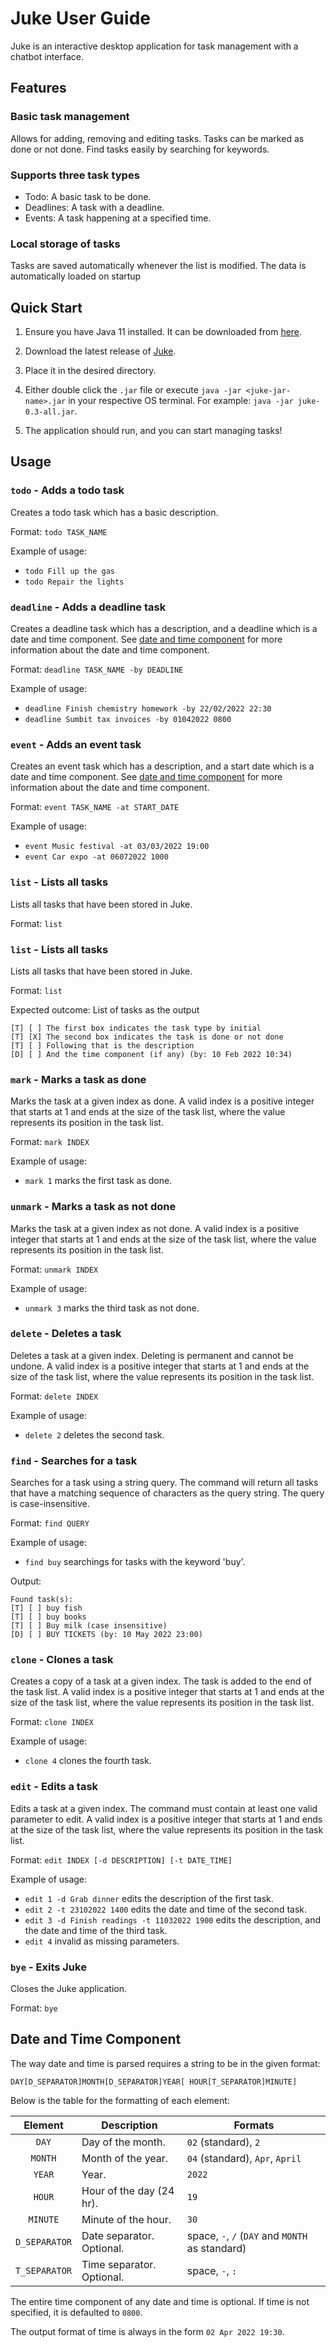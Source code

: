 # Juke User Guide

Juke is an interactive desktop application for task management with a chatbot interface.

## Features 

### Basic task management

Allows for adding, removing and editing tasks.
Tasks can be marked as done or not done.
Find tasks easily by searching for keywords.

### Supports three task types

- Todo: A basic task to be done.
- Deadlines: A task with a deadline.
- Events: A task happening at a specified time.

### Local storage of tasks

Tasks are saved automatically whenever the list is modified.
The data is automatically loaded on startup

## Quick Start

1. Ensure you have Java 11 installed.
   It can be downloaded from [here](https://www.oracle.com/java/technologies/downloads/).
   
2. Download the latest release of [Juke](https://github.com/Spyobird/ip/release).
3. Place it in the desired directory.
4. Either double click the `.jar` file or
   execute `java -jar <juke-jar-name>.jar` in your respective OS terminal.
   For example: `java -jar juke-0.3-all.jar`.
   
5. The application should run, and you can start managing tasks!

## Usage

### `todo` - Adds a todo task

Creates a todo task which has a basic description.

Format: `todo TASK_NAME`

Example of usage:

- `todo Fill up the gas`
- `todo Repair the lights`

### `deadline` - Adds a deadline task

Creates a deadline task which has a description, and a deadline which is a date and time component.
See [date and time component](#date-and-time-component) for more information about the date and time component.

Format: `deadline TASK_NAME -by DEADLINE`

Example of usage:

- `deadline Finish chemistry homework -by 22/02/2022 22:30`
- `deadline Sumbit tax invoices -by 01042022 0800`

### `event` - Adds an event task

Creates an event task which has a description, and a start date which is a date and time component.
See [date and time component](#date-and-time-component) for more information about the date and time component.

Format: `event TASK_NAME -at START_DATE`

Example of usage:

- `event Music festival -at 03/03/2022 19:00`
- `event Car expo -at 06072022 1000`

### `list` - Lists all tasks

Lists all tasks that have been stored in Juke.

Format: `list`

### `list` - Lists all tasks

Lists all tasks that have been stored in Juke.

Format: `list`

Expected outcome: List of tasks as the output
```
[T] [ ] The first box indicates the task type by initial
[T] [X] The second box indicates the task is done or not done
[T] [ ] Following that is the description
[D] [ ] And the time component (if any) (by: 10 Feb 2022 10:34)
```

### `mark` - Marks a task as done

Marks the task at a given index as done.
A valid index is a positive integer that starts at 1 and ends at the size of the task list,
where the value represents its position in the task list.

Format: `mark INDEX`

Example of usage:

- `mark 1` marks the first task as done.

### `unmark` - Marks a task as not done

Marks the task at a given index as not done.
A valid index is a positive integer that starts at 1 and ends at the size of the task list,
where the value represents its position in the task list.

Format: `unmark INDEX`

Example of usage:

- `unmark 3` marks the third task as not done.

### `delete` - Deletes a task

Deletes a task at a given index. Deleting is permanent and cannot be undone.
A valid index is a positive integer that starts at 1 and ends at the size of the task list,
where the value represents its position in the task list.

Format: `delete INDEX`

Example of usage:

- `delete 2` deletes the second task.

### `find` - Searches for a task

Searches for a task using a string query.
The command will return all tasks that have a matching sequence of
characters as the query string. The query is case-insensitive.

Format: `find QUERY`

Example of usage:

- `find buy` searchings for tasks with the keyword 'buy'.

Output:
```
Found task(s):
[T] [ ] buy fish
[T] [ ] buy books
[T] [ ] Buy milk (case insensitive)
[D] [ ] BUY TICKETS (by: 10 May 2022 23:00)
```

### `clone` - Clones a task

Creates a copy of a task at a given index. The task is added to the end of the task list.
A valid index is a positive integer that starts at 1 and ends at the size of the task list,
where the value represents its position in the task list.

Format: `clone INDEX`

Example of usage:

- `clone 4` clones the fourth task.

### `edit` - Edits a task

Edits a task at a given index. The command must contain at least one valid parameter to edit.
A valid index is a positive integer that starts at 1 and ends at the size of the task list,
where the value represents its position in the task list.

Format: `edit INDEX [-d DESCRIPTION] [-t DATE_TIME]`

Example of usage:

- `edit 1 -d Grab dinner` edits the description of the first task.
- `edit 2 -t 23102022 1400` edits the date and time of the second task.
- `edit 3 -d Finish readings -t 11032022 1900` edits the description, and the date and time of the third task.
- `edit 4` invalid as missing parameters.

### `bye` - Exits Juke

Closes the Juke application.

Format: `bye`

## Date and Time Component

The way date and time is parsed requires a string to be in the given format:

`DAY[D_SEPARATOR]MONTH[D_SEPARATOR]YEAR[ HOUR[T_SEPARATOR]MINUTE]`

Below is the table for the formatting of each element:

|Element|Description|Formats|
|:---:|---|---|
|`DAY`|Day of the month.|`02` (standard), `2`|
|`MONTH`|Month of the year.|`04` (standard), `Apr`, `April`|
|`YEAR`|Year.|`2022`|
|`HOUR`|Hour of the day (24 hr).|`19`|
|`MINUTE`|Minute of the hour. |`30`|
|`D_SEPARATOR`|Date separator. Optional.|space, `-`, `/` (`DAY` and `MONTH` as standard)|
|`T_SEPARATOR`|Time separator. Optional.|space, `-`, `:`|

The entire time component of any date and time is optional.
If time is not specified, it is defaulted to `0800`.

The output format of time is always in the form `02 Apr 2022 19:30`.
